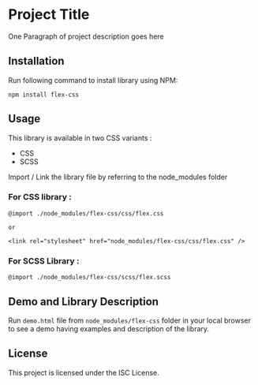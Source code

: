 # Project Title

One Paragraph of project description goes here

## Installation

Run following command to install library using NPM:

``npm install flex-css``

## Usage

This library is available in two CSS variants :
* CSS
* SCSS

Import / Link the library file by referring to the node_modules folder

### For **CSS** library :

```
@import ./node_modules/flex-css/css/flex.css

or

<link rel="stylesheet" href="node_modules/flex-css/css/flex.css" />
```

### For **SCSS** Library :

```
@import ./node_modules/flex-css/scss/flex.scss
```

## Demo and Library Description

Run ``demo.html`` file from ``node_modules/flex-css`` folder in your local browser to see a demo having examples and description of the library.

## License

This project is licensed under the ISC License.